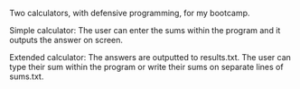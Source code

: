 Two calculators, with defensive programming, for my bootcamp.

Simple calculator: The user can enter the sums within the program and it outputs the answer on screen.

Extended calculator: The answers are outputted to results.txt.  The user can type their sum within the program or write their sums on separate lines of sums.txt.

